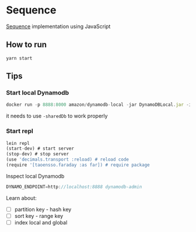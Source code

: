 # Sequence

[Sequence](https://github.com/decimals/sequence) implementation using JavaScript

## How to run

```
yarn start
```

## Tips

### Start local Dynamodb
```jsx
docker run -p 8888:8000 amazon/dynamodb-local -jar DynamoDBLocal.jar -inMemory -sharedDb
```

it needs to use `-sharedDb` to work properly

### Start repl
```jsx
lein repl
(start-dev) # start server
(stop-dev) # stop server
(use 'decimals.transport :reload) # reload code
(require '[taoensso.faraday :as far]) # require package
```

Inspect local Dynamodb
```jsx
DYNAMO_ENDPOINT=http://localhost:8888 dynamodb-admin
```

Learn about:

- [ ] partition key - hash key
- [ ] sort key - range key
- [ ] index local and global
